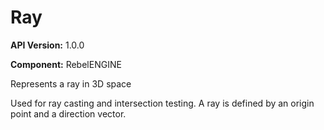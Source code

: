 # Ray

**API Version:** 1.0.0

**Component:** RebelENGINE

Represents a ray in 3D space

Used for ray casting and intersection testing. A ray is defined by
an origin point and a direction vector.

